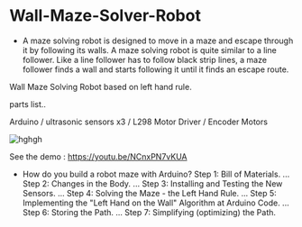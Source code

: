 # Wall-Maze-Solver-Robot

- A maze solving robot is designed to move in a maze and escape through it by following its walls. A maze solving robot is quite similar to a line follower. Like a line follower has to follow black strip lines, a maze follower finds a wall and starts following it until it finds an escape route.

Wall Maze Solving Robot based on left hand rule.

parts list..

Arduino /
ultrasonic sensors x3 /
L298 Motor Driver /
Encoder Motors


![hghgh](https://user-images.githubusercontent.com/13791181/46569289-4838c400-c970-11e8-9ff0-dff85ed440f5.PNG)

See the demo : https://youtu.be/NCnxPN7vKUA
- How do you build a robot maze with Arduino?
Step 1: ​Bill of Materials. ...
Step 2: Changes in the Body. ...
Step 3: Installing and Testing the New Sensors. ...
Step 4: Solving the Maze - the Left Hand Rule. ...
Step 5: Implementing the "Left Hand on the Wall" Algorithm at Arduino Code. ...
Step 6: Storing the Path. ...
Step 7: Simplifying (optimizing) the Path.
